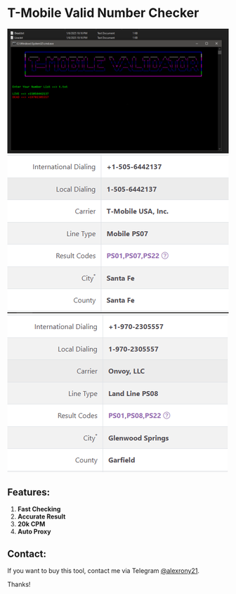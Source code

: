 # T-Mobile Valid Number Checker

![image](https://raw.githubusercontent.com/alexrony21/T-Mobile-Valid-Number-Checker/refs/heads/main/Screenshot_315.png)
![image](https://raw.githubusercontent.com/alexrony21/T-Mobile-Valid-Number-Checker/refs/heads/main/Screenshot_314.png)
![image](https://raw.githubusercontent.com/alexrony21/T-Mobile-Valid-Number-Checker/refs/heads/main/Screenshot_316.png)

## Features:
1. **Fast Checking**
2. **Accurate Result**
3. **20k CPM**
4. **Auto Proxy**

## Contact:
If you want to buy this tool, contact me via Telegram [@alexrony21](https://t.me/alexrony21).

Thanks!

